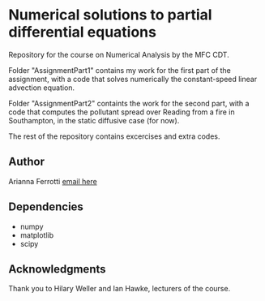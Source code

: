 # Numerical solutions to partial differential equations
Repository for the course on Numerical Analysis by the MFC CDT.

Folder "AssignmentPart1" contains my work for the first part of the assignment, with a code that solves numerically the constant-speed linear advection equation.

Folder "AssignmentPart2" containts the work for the second part, with a code that computes the pollutant spread over Reading from a fire in Southampton, in the static diffusive case (for now).

The rest of the repository contains excercises and extra codes.

## Author
Arianna Ferrotti [email here](mailto:a.ferrotti@soton.ac.uk)

## Dependencies
* numpy
* matplotlib
* scipy

## Acknowledgments
Thank you to Hilary Weller and Ian Hawke, lecturers of the course.
